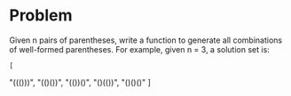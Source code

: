Problem
==
Given n pairs of parentheses, write a function to generate all combinations of well-formed parentheses.
For example, given n = 3, a solution set is:

    [
  "((()))",
  "(()())",
  "(())()",
  "()(())",
  "()()()"
]
